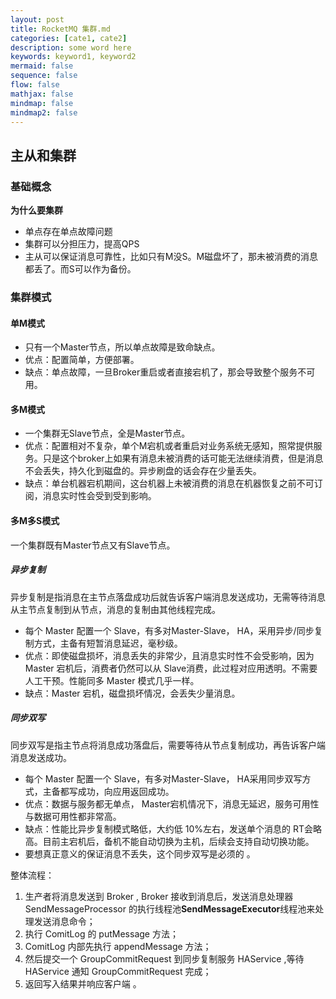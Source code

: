 ```yaml
---
layout: post
title: RocketMQ 集群.md
categories: [cate1, cate2]
description: some word here
keywords: keyword1, keyword2
mermaid: false
sequence: false
flow: false
mathjax: false
mindmap: false
mindmap2: false
---
```

## 主从和集群

### 基础概念

**为什么要集群**

- 单点存在单点故障问题
- 集群可以分担压力，提高QPS
- 主从可以保证消息可靠性，比如只有M没S。M磁盘坏了，那未被消费的消息都丢了。而S可以作为备份。



### 集群模式

#### 单M模式

- 只有一个Master节点，所以单点故障是致命缺点。
- 优点：配置简单，方便部署。
- 缺点：单点故障，一旦Broker重启或者直接宕机了，那会导致整个服务不可用。



#### 多M模式

- 一个集群无Slave节点，全是Master节点。
- 优点：配置相对不复杂，单个M宕机或者重启对业务系统无感知，照常提供服务。只是这个broker上如果有消息未被消费的话可能无法继续消费，但是消息不会丢失，持久化到磁盘的。异步刷盘的话会存在少量丢失。
- 缺点：单台机器宕机期间，这台机器上未被消费的消息在机器恢复之前不可订阅，消息实时性会受到受到影响。



#### 多M多S模式

一个集群既有Master节点又有Slave节点。



##### 异步复制

异步复制是指消息在主节点落盘成功后就告诉客户端消息发送成功，无需等待消息从主节点复制到从节点，消息的复制由其他线程完成。

- 每个 Master 配置一个 Slave，有多对Master-Slave， HA，采用异步/同步复制方式，主备有短暂消息延迟，毫秒级。
- 优点：即使磁盘损坏，消息丢失的非常少，且消息实时性不会受影响，因为Master 宕机后，消费者仍然可以从 Slave消费，此过程对应用透明。不需要人工干预。性能同多 Master 模式几乎一样。
- 缺点：Master 宕机，磁盘损坏情况，会丢失少量消息。



##### 同步双写

同步双写是指主节点将消息成功落盘后，需要等待从节点复制成功，再告诉客户端消息发送成功。

- 每个 Master 配置一个 Slave，有多对Master-Slave， HA采用同步双写方式，主备都写成功，向应用返回成功。
- 优点：数据与服务都无单点， Master宕机情况下，消息无延迟，服务可用性与数据可用性都非常高。
- 缺点：性能比异步复制模式略低，大约低 10%左右，发送单个消息的 RT会略高。目前主宕机后，备机不能自动切换为主机，后续会支持自动切换功能。
- 要想真正意义的保证消息不丢失，这个同步双写是必须的 。



整体流程：

1. 生产者将消息发送到 Broker , Broker 接收到消息后，发送消息处理器 SendMessageProcessor 的执行线程池**SendMessageExecutor**线程池来处理发送消息命令；
2. 执行 ComitLog 的 putMessage 方法；
3. ComitLog 内部先执行 appendMessage 方法；
4. 然后提交一个 GroupCommitRequest 到同步复制服务 HAService  ,等待 HAService 通知 GroupCommitRequest 完成；
5. 返回写入结果并响应客户端 。